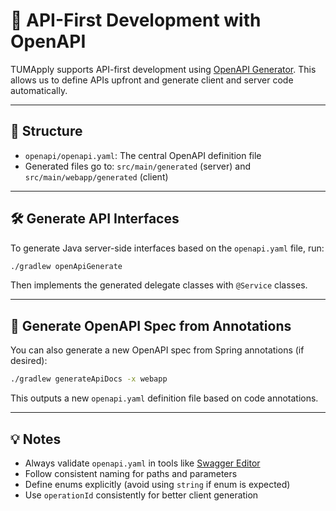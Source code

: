 # 📘 API-First Development with OpenAPI

TUMApply supports API-first development using [OpenAPI Generator](https://openapi-generator.tech). This allows us to
define APIs upfront and generate client and server code automatically.

---

## 🧭 Structure

- `openapi/openapi.yaml`: The central OpenAPI definition file
- Generated files go to: `src/main/generated` (server) and `src/main/webapp/generated` (client)

---

## 🛠️ Generate API Interfaces

To generate Java server-side interfaces based on the `openapi.yaml` file, run:

```bash
./gradlew openApiGenerate
```

Then implements the generated delegate classes with `@Service` classes.

---

## 🧪 Generate OpenAPI Spec from Annotations

You can also generate a new OpenAPI spec from Spring annotations (if desired):

```bash
./gradlew generateApiDocs -x webapp
```

This outputs a new `openapi.yaml` definition file based on code annotations.

---

## 💡 Notes

- Always validate `openapi.yaml` in tools like [Swagger Editor](https://editor.swagger.io)
- Follow consistent naming for paths and parameters
- Define enums explicitly (avoid using `string` if enum is expected)
- Use `operationId` consistently for better client generation
